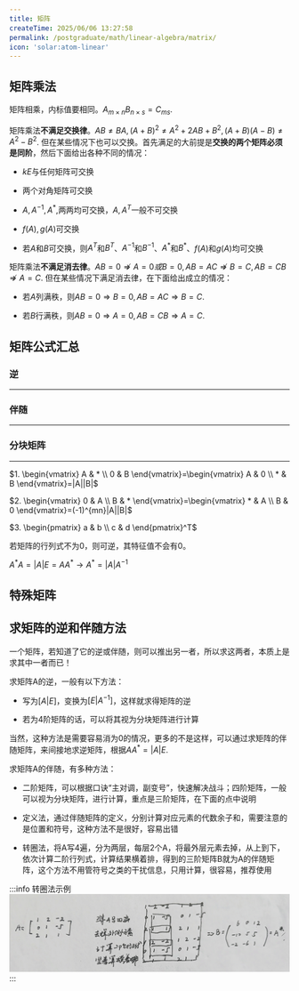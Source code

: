 ```yaml
---
title: 矩阵
createTime: 2025/06/06 13:27:58
permalink: /postgraduate/math/linear-algebra/matrix/
icon: 'solar:atom-linear'
---
```


## **矩阵乘法**

矩阵相乘，内标值要相同。$A_{m×n}B_{n×s}=C_{ms}$.

矩阵乘法**不满足交换律**。$AB\neq BA,(A+B)^2\neq A^2+2AB+B^2,(A+B)(A-B)\neq A^2-B^2$.
但在某些情况下也可以交换。首先满足的大前提是**交换的两个矩阵必须是同阶**，然后下面给出各种不同的情况：

- $kE$与任何矩阵可交换

- 两个对角矩阵可交换

- $A,A^{-1},A^*,$两两均可交换，$A,A^T$一般不可交换

- $f(A),g(A)$可交换

- 若$A$和$B$可交换，则$A^T$和$B^T$、$A^{-1}$和$B^{-1}$、$A^*$和$B^*$、$f(A)$和$g(A)$均可交换

矩阵乘法**不满足消去律**。$AB=0\not\Rightarrow A=0或B=0,AB=AC\not\Rightarrow B=C,AB=CB\not\Rightarrow A=C$.
但在某些情况下满足消去律，在下面给出成立的情况：

- 若$A$列满秩，则$AB=0\Rightarrow B=0,AB=AC\Rightarrow B=C$.

- 若$B$行满秩，则$AB=0\Rightarrow A=0,AB=CB\Rightarrow A=C$.

## **矩阵公式汇总**

### **逆**

---

### **伴随**

---

### **分块矩阵**

---

$1. \begin{vmatrix} A & * \\ 0 & B \end{vmatrix}=\begin{vmatrix} A & 0 \\ * & B \end{vmatrix}=|A||B|$

$2. \begin{vmatrix} 0 & A \\ B & * \end{vmatrix}=\begin{vmatrix} * & A \\ B & 0 \end{vmatrix}=(-1)^{mn}|A||B|$

$3. \begin{pmatrix} a & b \\ c & d \end{pmatrix}^T$

若矩阵的行列式不为0，则可逆，其特征值不会有0。

$A^*A=|A|E=AA^* \to A^*=|A|A^{-1}$


## **特殊矩阵**


## **求矩阵的逆和伴随方法**

一个矩阵，若知道了它的逆或伴随，则可以推出另一者，所以求这两者，本质上是求其中一者而已！

求矩阵A的逆，一般有以下方法：

- 写为$[A|E]$，变换为$[E|A^{-1}]$，这样就求得矩阵的逆

- 若为4阶矩阵的话，可以将其视为分块矩阵进行计算

当然，这种方法是需要容易消为0的情况，更多的不是这样，可以通过求矩阵的伴随矩阵，来间接地求逆矩阵，根据$AA^*=|A|E$.

求矩阵A的伴随，有多种方法：

- 二阶矩阵，可以根据口诀“主对调，副变号”，快速解决战斗；四阶矩阵，一般可以视为分块矩阵，进行计算，重点是三阶矩阵，在下面的点中说明

- 定义法，通过伴随矩阵的定义，分别计算对应元素的代数余子和，需要注意的是位置和符号，这种方法不是很好，容易出错

- 转圈法，将A写4遍，分为两层，每层2个A，将最外层元素去掉，从上到下，依次计算二阶行列式，计算结果横着排，得到的三阶矩阵B就为A的伴随矩阵，这个方法不用管符号之类的干扰信息，只用计算，很容易，推荐使用

:::info 转圈法示例
![转圈法示例](https://raw.githubusercontent.com/amatureemoprince/java-cofe-pictures/master/20250714181550690.jpg)
:::
